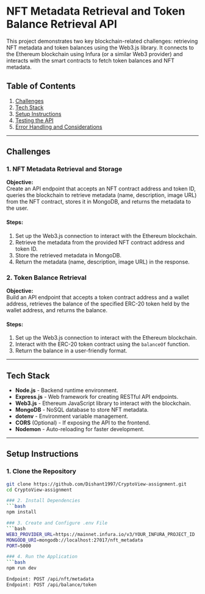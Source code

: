 # NFT Metadata Retrieval and Token Balance Retrieval API

This project demonstrates two key blockchain-related challenges: retrieving NFT metadata and token balances using the Web3.js library. It connects to the Ethereum blockchain using Infura (or a similar Web3 provider) and interacts with the smart contracts to fetch token balances and NFT metadata.

## Table of Contents
1. [Challenges](#challenges)
2. [Tech Stack](#tech-stack)
3. [Setup Instructions](#setup-instructions)
4. [Testing the API](#testing-the-api)
5. [Error Handling and Considerations](#error-handling-and-considerations)

---

## Challenges

### **1. NFT Metadata Retrieval and Storage**

**Objective:**  
Create an API endpoint that accepts an NFT contract address and token ID, queries the blockchain to retrieve metadata (name, description, image URL) from the NFT contract, stores it in MongoDB, and returns the metadata to the user.

#### Steps:
1. Set up the Web3.js connection to interact with the Ethereum blockchain.
2. Retrieve the metadata from the provided NFT contract address and token ID.
3. Store the retrieved metadata in MongoDB.
4. Return the metadata (name, description, image URL) in the response.

### **2. Token Balance Retrieval**

**Objective:**  
Build an API endpoint that accepts a token contract address and a wallet address, retrieves the balance of the specified ERC-20 token held by the wallet address, and returns the balance.

#### Steps:
1. Set up the Web3.js connection to interact with the Ethereum blockchain.
2. Interact with the ERC-20 token contract using the `balanceOf` function.
3. Return the balance in a user-friendly format.

---

## Tech Stack

- **Node.js** - Backend runtime environment.
- **Express.js** - Web framework for creating RESTful API endpoints.
- **Web3.js** - Ethereum JavaScript library to interact with the blockchain.
- **MongoDB** - NoSQL database to store NFT metadata.
- **dotenv** - Environment variable management.
- **CORS** (Optional) - If exposing the API to the frontend.
- **Nodemon** - Auto-reloading for faster development.

---

## Setup Instructions

### 1. Clone the Repository

```bash
git clone https://github.com/Dishant1997/CryptoView-assignment.git
cd CryptoView-assignment

### 2. Install Dependencies
```bash
npm install

### 3. Create and Configure .env File
```bash
WEB3_PROVIDER_URL=https://mainnet.infura.io/v3/YOUR_INFURA_PROJECT_ID
MONGODB_URI=mongodb://localhost:27017/nft_metadata
PORT=5000

### 4. Run the Application
```bash
npm run dev

Endpoint: POST /api/nft/metadata
Endpoint: POST /api/balance/token